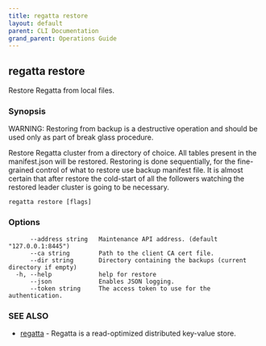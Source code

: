 ```yaml
---
title: regatta restore
layout: default
parent: CLI Documentation
grand_parent: Operations Guide
---
```

## regatta restore

Restore Regatta from local files.

### Synopsis

WARNING: Restoring from backup is a destructive operation and should be used only as part of break glass procedure.

Restore Regatta cluster from a directory of choice. All tables present in the manifest.json will be restored.
Restoring is done sequentially, for the fine-grained control of what to restore use backup manifest file.
It is almost certain that after restore the cold-start of all the followers watching the restored leader cluster is going to be necessary.

```
regatta restore [flags]
```

### Options

```
      --address string   Maintenance API address. (default "127.0.0.1:8445")
      --ca string        Path to the client CA cert file.
      --dir string       Directory containing the backups (current directory if empty)
  -h, --help             help for restore
      --json             Enables JSON logging.
      --token string     The access token to use for the authentication.
```

### SEE ALSO

* [regatta](regatta.md)	 - Regatta is a read-optimized distributed key-value store.

